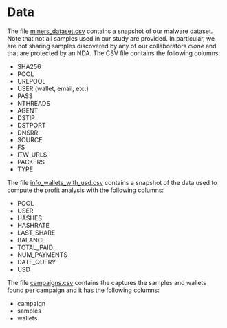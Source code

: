 # Data

The file [miners_dataset.csv](miners_dataset.csv.tar.gz) contains a snapshot of our malware dataset. Note that not all samples used in our study are provided. In particular, we are not sharing samples discovered by any of our collaborators _alone_ and that are protected by an NDA. The CSV file contains the following columns: 

 * SHA256
 * POOL
 * URLPOOL
 * USER (wallet, email, etc.)
 * PASS
 * NTHREADS
 * AGENT
 * DSTIP
 * DSTPORT
 * DNSRR
 * SOURCE
 * FS
 * ITW_URLS
 * PACKERS
 * TYPE

The file [info_wallets_with_usd.csv](info_wallets_with_usd.csv) contains a snapshot of the data used to compute the profit analysis with the following columns: 

 * POOL
 * USER
 * HASHES
 * HASHRATE
 * LAST_SHARE
 * BALANCE
 * TOTAL_PAID
 * NUM_PAYMENTS
 * DATE_QUERY
 * USD

The file [campaigns.csv](campaigns.csv) contains the captures the samples and wallets found per campaign and it has the following columns: 
 
 * campaign
 * samples
 * wallets